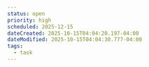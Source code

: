 ```yaml
---
status: open
priority: high
scheduled: 2025-12-15
dateCreated: 2025-10-15T04:04:20.197-04:00
dateModified: 2025-10-15T04:04:30.777-04:00
tags:
  - task
---
```


